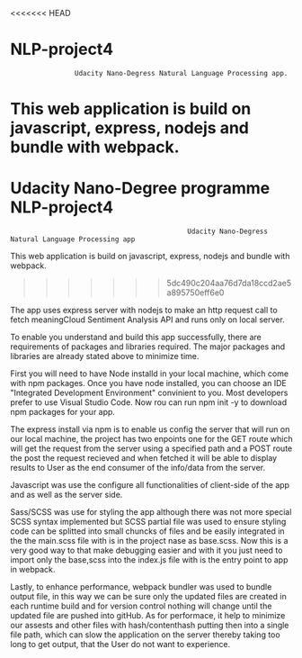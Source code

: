 <<<<<<< HEAD
# NLP-project4
                    Udacity Nano-Degress Natural Language Processing app.
 

This web application is build on javascript, express, nodejs and bundle with webpack.
=======
# Udacity Nano-Degree programme NLP-project4
                                                Udacity Nano-Degress Natural Language Processing app
 

This web application is build on javascript, express, nodejs and bundle with webpack.
>>>>>>> 5dc490c204aa76d7da18ccd2ae5a895750eff6e0

The app uses express server with nodejs to make an http request call to fetch meaningCloud Sentiment Analysis API and runs only on local server.

To enable you understand and build this app successfully, there are requirements of packages and libraries required. The major packages and libraries are already stated above to minimize time.

First you will need to have Node installd in your local machine, which come with npm packages.
Once you have node installed, you can choose an IDE "Integrated Development Environment" convinient to you.
Most developers prefer to use Visual Studio Code. Now rou can run npm init -y to download npm packages for your app.

The express install via npm is to enable us config the server that will run on our local machine, the project has two enpoints one for the GET route which will get the request from the server using a specified path and a POST route the post the request recieved and when fetched it will be able to display results to User as the end consumer of the info/data from the server.

Javascript was use the configure all functionalities of client-side of the app and as well as the server side.

Sass/SCSS was use for styling the app although there was not more special SCSS syntax implemented but 
SCSS partial file was used to ensure styling code can be splitted into small chuncks of files and be easily integrated in the the main.scss file with is in the project nase as base.scss. Now this is a very good way to that make debugging easier and with it you just need to import only the base,scss into the index.js file with is the entry point to app in webpack.

Lastly, to enhance performance, webpack bundler was used to bundle output file, in this way we can be sure 
only the updated files are created in each runtime build and for version control nothing will change until the updated file are pushed into gitHub. As for performace, it help to minimize our assests and other files with hash/contenthash putting then into a single file path, which can slow the application on the server thereby taking too long to get output, that the User do not want to experience.


